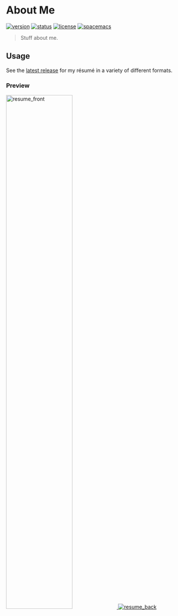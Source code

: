 # About Me
[![version](https://img.shields.io/github/tag/Nate-Wilkins/about.svg?style=flat-square&longCache=true)](https://github.com/Nate-Wilkins/about/releases/latest)
[![status](https://img.shields.io/travis/Nate-Wilkins/about.svg?style=flat-square&longCache=true)](https://travis-ci.org/Nate-Wilkins/about)
[![license](https://img.shields.io/github/license/nate-wilkins/about.svg?style=flat-square&longCache=true)](https://github.com/Nate-Wilkins/about/blob/master/LICENSE)
[![spacemacs](https://img.shields.io/badge/color-spacemacs-927cba.svg?label=built%20with%20&style=flat-square&logo=spacemacs&longCache=true)](http://spacemacs.org)

> Stuff about me.

## Usage

See the [latest release] for my résumé in a variety of different formats.

### Preview

<a href="https://github.com/nate-wilkins/about/releases/latest">
  <img alt="resume_front" src="https://github.com/nate-wilkins/about/releases/download/v0.1.0/resume-0.png" width="60%">
</a>

<a href="https://github.com/nate-wilkins/about/releases/latest">
  <img alt="resume_back" src="https://github.com/nate-wilkins/about/releases/download/v0.1.0/resume-1.png" width="%60">
</a>

[latest release]: https://github.com/nate-wilkins/about/releases/latest
